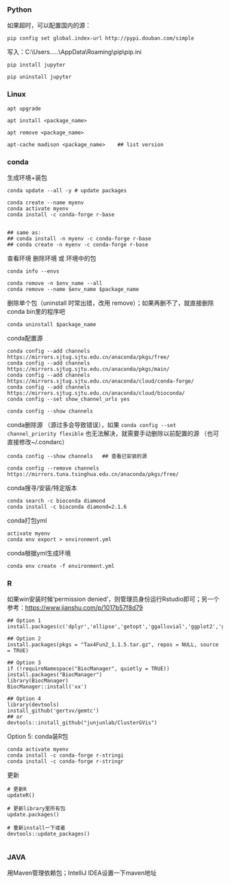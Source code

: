 

### Python

如果超时，可以配置国内的源：
```
pip config set global.index-url http://pypi.douban.com/simple
```
写入：C:\Users\.....\AppData\Roaming\pip\pip.ini

```
pip install jupyter

pip uninstall jupyter
```

### Linux
```
apt upgrade

apt install <package_name>

apt remove <package_name>

apt-cache madison <package_name>    ## list version
```

### conda

生成环境+装包
```
conda update --all -y # update packages

conda create --name myenv
conda activate myenv
conda install -c conda-forge r-base


## same as: 
## conda install -n myenv -c conda-forge r-base
## conda create -n myenv -c conda-forge r-base
```
查看环境 删除环境 或 环境中的包
```
conda info --envs

conda remove -n $env_name --all
conda remove --name $env_name $package_name
```
删除单个包（uninstall 时常出错，改用 remove）；如果再删不了，就直接删除conda bin里的程序吧
```
conda uninstall $package_name
```


conda配置源
```
conda config --add channels https://mirrors.sjtug.sjtu.edu.cn/anaconda/pkgs/free/
conda config --add channels https://mirrors.sjtug.sjtu.edu.cn/anaconda/pkgs/main/
conda config --add channels https://mirrors.sjtug.sjtu.edu.cn/anaconda/cloud/conda-forge/
conda config --add channels https://mirrors.sjtug.sjtu.edu.cn/anaconda/cloud/bioconda/
conda config --set show_channel_urls yes

conda config --show channels
```

conda删除源 （源过多会导致错误），如果 ```conda config --set channel_priority flexible``` 也无法解决，就需要手动删除以前配置的源 （也可直接修改~/.condarc）
```
conda config --show channels   ## 查看已安装的源

conda config --remove channels https://mirrors.tuna.tsinghua.edu.cn/anaconda/pkgs/free/
```

conda搜寻/安装/特定版本
```
conda search -c bioconda diamond 
conda install -c bioconda diamond=2.1.6
```

conda打包yml
```
activate myenv
conda env export > environment.yml
```
conda根据yml生成环境
```
conda env create -f environment.yml
```


### R
如果win安装时候‘permission denied’，则管理员身份运行Rstudio即可；另一个参考：https://www.jianshu.com/p/1017b57f8d79
```
## Option 1
install.packages(c('dplyr','ellipse','getopt','ggalluvial','ggplot2','ggrepel','lubridate','plyr','RColorBrewer','Rmisc','tidyr','vegan','ggpubr','ggsignif','reticulate'),repo='https://mirrors.tuna.tsinghua.edu.cn/CRAN/')

## Option 2
install.packages(pkgs = "Tax4Fun2_1.1.5.tar.gz", repos = NULL, source = TRUE)

## Option 3
if (!requireNamespace("BiocManager", quietly = TRUE))
install.packages("BiocManager")
library(BiocManager)
BiocManager::install('xx')

## Option 4
library(devtools)
install_github('gertvv/gemtc')  
## or
devtools::install_github("junjunlab/ClusterGVis")

```
Option 5: conda装R包
```
conda activate myenv
conda install -c conda-forge r-stringi
conda install -c conda-forge r-stringr
```
更新
```
# 更新R
updateR()

# 更新library里所有包
update.packages()

# 重新install一下或者
devtools::update_packages()


```

### JAVA
用Maven管理依赖包；IntelliJ IDEA设置一下maven地址

